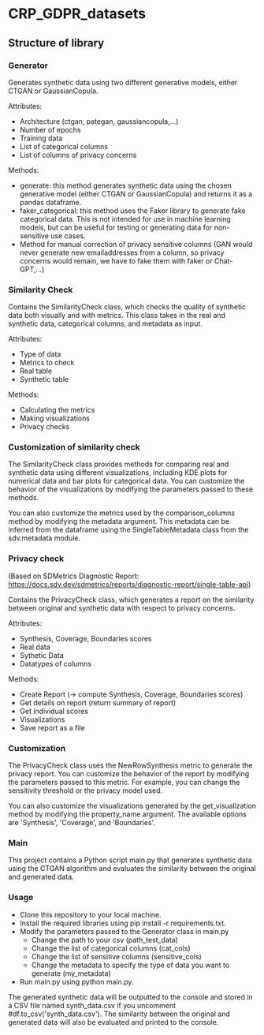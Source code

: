 # CRP_GDPR_datasets

## Structure of library

### Generator

Generates synthetic data using two different generative models, either CTGAN or GaussianCopula. 

Attributes:
- Architecture (ctgan, pategan, gaussiancopula,...)
- Number of epochs
- Training data
- List of categorical columns 
- List of columns of privacy concerns

Methods:
- generate: this method generates synthetic data using the chosen generative model (either CTGAN or GaussianCopula) and returns it as a pandas dataframe.
- faker_categorical: this method uses the Faker library to generate fake categorical data. This is not intended for use in machine learning models, but can be useful for testing or generating data for non-sensitive use cases.
- Method for manual correction of privacy sensitive columns (GAN would never generate new emailaddresses from a column, so privacy concerns would remain, we have to fake them with faker or Chat-GPT,...)


### Similarity Check

Contains the SimilarityCheck class, which checks the quality of synthetic data both visually and with metrics. This class takes in the real and synthetic data, categorical columns, and metadata as input.


Attributes:
- Type of data
- Metrics to check
- Real table
- Synthetic table

Methods:
- Calculating the metrics
- Making visualizations
- Privacy checks

### Customization of similarity check

The SimilarityCheck class provides methods for comparing real and synthetic data using different visualizations, including KDE plots for numerical data and bar plots for categorical data. You can customize the behavior of the visualizations by modifying the parameters passed to these methods.

You can also customize the metrics used by the comparison_columns method by modifying the metadata argument. This metadata can be inferred from the dataframe using the SingleTableMetadata class from the sdv.metadata module.

### Privacy check 
(Based on SDMetrics Diagnostic Report: https://docs.sdv.dev/sdmetrics/reports/diagnostic-report/single-table-api)

Contains the PrivacyCheck class, which generates a report on the similarity between original and synthetic data with respect to privacy concerns. 

Attributes:
- Synthesis, Coverage, Boundaries scores
- Real data
- Sythetic Data
- Datatypes of columns

Methods:
- Create Report (-> compute Synthesis, Coverage, Boundaries scores)
- Get details on report (return summary of report)
- Get individual scores
- Visualizations
- Save report as a file

### Customization 

The PrivacyCheck class uses the NewRowSynthesis metric to generate the privacy report. You can customize the behavior of the report by modifying the parameters passed to this metric. For example, you can change the sensitivity threshold or the privacy model used.

You can also customize the visualizations generated by the get_visualization method by modifying the property_name argument. The available options are 'Synthesis', 'Coverage', and 'Boundaries'.

### Main 
This project contains a Python script main.py that generates synthetic data using the CTGAN algorithm and evaluates the similarity between the original and generated data. 

### Usage

* Clone this repository to your local machine.
* Install the required libraries using pip install -r requirements.txt.
* Modify the parameters passed to the Generator class in main.py
  - Change the path to your csv (path_test_data)
  - Change the list of categorical columns (cat_cols)
  - Change the list of sensitive columns (sensitive_cols)
  - Change the metadata to specify the type of data you want to generate (my_metadata)
* Run main.py using python main.py.

The generated synthetic data will be outputted to the console and stored in a CSV file named synth_data.csv if you uncomment #df.to_csv('synth_data.csv'). The similarity between the original and generated data will also be evaluated and printed to the console. 


